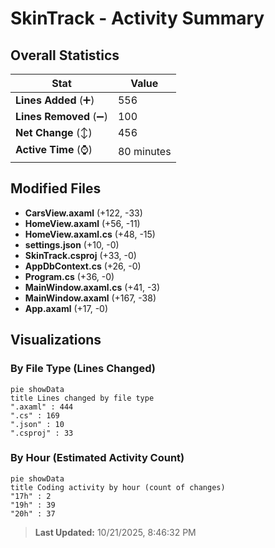 # SkinTrack - Activity Summary 

## Overall Statistics

| Stat                   | Value                                                             |
| ---------------------- | ----------------------------------------------------------------- |
| **Lines Added** (➕)   | 556                                          |
| **Lines Removed** (➖) | 100                                        |
| **Net Change** (↕)    | 456                |
| **Active Time** (⌚)   | 80 minutes |


## Modified Files
- **CarsView.axaml** (+122, -33)
- **HomeView.axaml** (+56, -11)
- **HomeView.axaml.cs** (+48, -15)
- **settings.json** (+10, -0)
- **SkinTrack.csproj** (+33, -0)
- **AppDbContext.cs** (+26, -0)
- **Program.cs** (+36, -0)
- **MainWindow.axaml.cs** (+41, -3)
- **MainWindow.axaml** (+167, -38)
- **App.axaml** (+17, -0)

## Visualizations

### By File Type (Lines Changed)

```mermaid
pie showData
title Lines changed by file type
".axaml" : 444
".cs" : 169
".json" : 10
".csproj" : 33
```

### By Hour (Estimated Activity Count)

```mermaid
pie showData
title Coding activity by hour (count of changes)
"17h" : 2
"19h" : 39
"20h" : 37
```


> **Last Updated:** 10/21/2025, 8:46:32 PM
